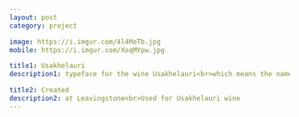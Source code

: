 ```yaml
---
layout: post
category: project

image: https://i.imgur.com/4l4MoTb.jpg
mobile: https://i.imgur.com/XoqMYpw.jpg

title1: Usakhelauri
description1: typeface for the wine Usakhelauri<br>which means the nameless wihe

title2: Created
description2: at Leavingstone<br>Used for Usakhelauri wine
---
```

